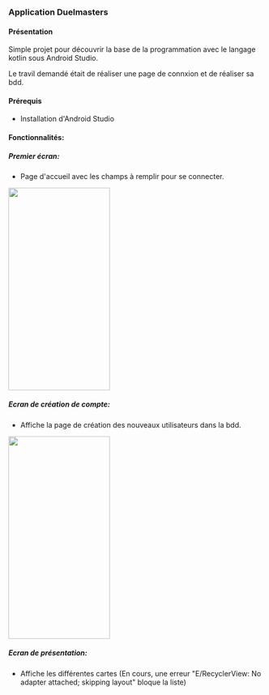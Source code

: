 ### Application Duelmasters    

#### Présentation

Simple projet pour découvrir la base de la programmation avec le langage kotlin sous Android Studio.

Le travil demandé était de réaliser une page de connxion et de réaliser sa bdd.  

#### Prérequis
- Installation d'Android Studio

#### Fonctionnalités:

##### Premier écran:

 - Page d'accueil avec les champs à remplir pour se connecter.

<img src="https://user-images.githubusercontent.com/64125059/103382771-7fb35e00-4af0-11eb-8f51-62d096fb83b8.jpg" width="200" height="400"/>

##### Ecran de création de compte: 

 - Affiche la page de création des nouveaux utilisateurs dans la bdd.
 <img src= "https://user-images.githubusercontent.com/64125059/103383741-2cdba580-4af4-11eb-86f0-5173f2012755.jpg" width="200" height="400"/>


##### Ecran de présentation:

 - Affiche les différentes cartes (En cours, une erreur "E/RecyclerView: No adapter attached; skipping layout" bloque la liste)
 


